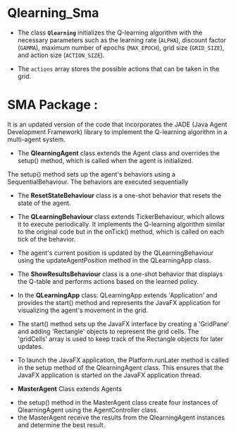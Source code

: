 # Qlearning_Sma

- The class **`Qlearning`** initializes the Q-learning algorithm with the necessary parameters such as the learning rate (`ALPHA`), discount factor (`GAMMA`), maximum number of epochs (`MAX_EPOCH`), grid size (`GRID_SIZE`), and action size (`ACTION_SIZE`).

- The `actions` array stores the possible actions that can be taken in the grid. 

# SMA Package :

It is an updated version of the code that incorporates the JADE (Java Agent Development Framework) library to implement the Q-learning algorithm in a multi-agent system.

- The **QlearningAgent** class extends the Agent class  and overrides the setup() method, which is called when the agent is initialized.

The setup() method sets up the agent's behaviors using a SequentialBehaviour. The behaviors are executed sequentially

+ The **ResetStateBehaviour** class is a one-shot behavior that resets the state of the agent.

+ The **QLearningBehaviour** class extends TickerBehaviour, which allows it to execute periodically. It implements the Q-learning algorithm similar to the original code but in the onTick() method, which is called on each tick of the behavior.
+ The agent's current position is updated by the QLearningBehaviour using the updateAgentPosition method in the QLearningApp class.

+ The **ShowResultsBehaviour** class is a one-shot behavior that displays the Q-table and performs actions based on the learned policy.

+ In the **QLearningApp** class:
QLearningApp extends 'Application' and provides the start() method and represents the JavaFX application for visualizing the agent's movement in the grid.

- The start() method sets up the JavaFX interface by creating a 'GridPane' and adding 'Rectangle' objects to represent the grid cells. The 'gridCells' array is used to keep track of the Rectangle objects for later updates.

- To launch the JavaFX application, the Platform.runLater method is called in the setup method of the QlearningAgent class. This ensures that the JavaFX application is started on the JavaFX application thread.

+ **MasterAgent** Class extends Agents

-  the setup() method in the MasterAgent class create four instances of QlearningAgent using the AgentController class.
- the MasterAgent receive the results from the QlearningAgent instances and determine the best result.


